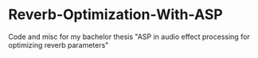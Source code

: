 # Reverb-Optimization-With-ASP
Code and misc for my bachelor thesis "ASP in audio effect processing for optimizing reverb parameters"

